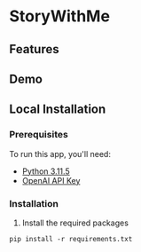 # StoryWithMe

Features
--------

Demo
----

Local Installation
------------------

### Prerequisites

To run this app, you'll need:
* [Python 3.11.5](https://www.python.org/downloads/)
* [OpenAI API Key](https://openai.com/blog/openai-api)

### Installation
1. Install the required packages

```
pip install -r requirements.txt
```